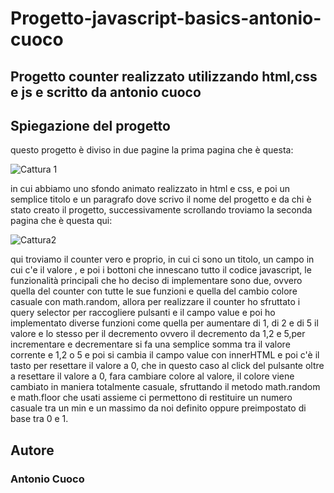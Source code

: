 # Progetto-javascript-basics-antonio-cuoco
## Progetto counter realizzato utilizzando html,css e js e scritto da antonio cuoco

## Spiegazione del progetto

questo progetto è diviso in due pagine la prima pagina che è questa:

![Cattura 1](https://user-images.githubusercontent.com/30431200/200117373-af132631-fbbc-4ce8-9054-b6338881b09b.PNG)

in cui abbiamo uno sfondo animato realizzato in html e css, e poi un semplice titolo e un paragrafo dove scrivo il nome del progetto e da chi è stato creato il progetto,
successivamente scrollando troviamo la seconda pagina che è questa qui:

![Cattura2](https://user-images.githubusercontent.com/30431200/200117524-e87d0c26-9450-4553-9824-e0f2ed721e83.PNG)

qui troviamo il counter vero e proprio, in cui ci sono un titolo, un campo in cui c'e il valore , e poi i bottoni che innescano tutto il codice javascript, le funzionalità principali che ho deciso di implementare sono due, ovvero quella del counter con tutte le sue funzioni e quella del cambio colore casuale con math.random, allora per realizzare il counter ho sfruttato i query selector per raccogliere pulsanti e il campo value e poi ho implementato diverse funzioni come quella per aumentare di 1, di 2 e di 5 il valore e lo stesso per il decremento ovvero il decremento da 1,2 e 5,per incrementare e decrementare si fa una semplice somma tra il valore corrente e 1,2 o 5 e poi si cambia il campo value con innerHTML e poi c'è il tasto per resettare il valore a 0, che in questo caso al click del pulsante oltre a resettare il valore a 0, fara cambiare colore al valore, il colore viene cambiato in maniera totalmente casuale, sfruttando il metodo math.random e math.floor che usati assieme ci permettono di restituire un numero casuale tra un min e un massimo da noi definito oppure preimpostato di base tra 0 e 1.

## Autore 

### Antonio Cuoco

